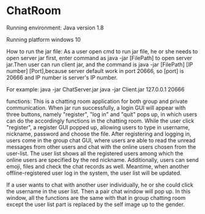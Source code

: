 # ChatRoom
Running environment:
Java version 1.8

Running platform windows 10


How to run the jar file:
As a user open cmd to run jar file, he or she needs to open server jar first, enter command as java -jar [FilePath] to open server jar.Then user can run client jar, and the command is java -jar [FilePath] [IP number] [Port],because server default work in port 20666, so [port] is 20666 and IP number is server's IP number.

For example:
java -jar ChatServer.jar
java -jar Client.jar 127.0.0.1 20666

functions:
This is a chatting room application for both group and private communication. When jar run successfully, a login GUI will appear with three buttons, namely "register", "log in" and "quit" pops up, in which users can do the accordingly functions in the chatting room. While the user click "register", a register GUI popped up, allowing users to type in username, nickname, password and choose the file. After registering and logging in, users come in the group chat GUI, where users are able to read the unread messages from other users and chat with the online users chosen from the user-list. The user list shows all the registered users among which the online users are specified by the red nickname. Additionally, users can send emoji, files and check the chat records as well. Meantime, when another offline-registered user log in the system, the user list will be updated.

If a user wants to chat with another user individually, he or she could click the username in the user list. Then a pair chat window will pop up. In this window, all the functions are the same with that in group chatting room except the user list part is replaced by the self image up to the gender.
